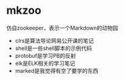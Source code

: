 # mkzoo

仿自zookeeper，表示一个Markdown的动物园

- clrs是算法导论网易公开课的笔记
- shell是一些shell脚本的示例代码
- protobuf是学习PB的反射
- elk是ELK相关的学习笔记
- marked是我觉得有空了要学的东西

